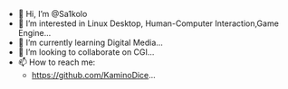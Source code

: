 - 👋 Hi, I’m @Sa1kolo
- 👀 I’m interested in Linux Desktop, Human-Computer Interaction,Game Engine...
- 🌱 I’m currently learning Digital Media...
- 💞️ I’m looking to collaborate on CGI...
- 📫 How to reach me:
  -  https://github.com/KaminoDice...

<!---
Sa1kolOG/Sa1kolOG is a ✨ special ✨ repository because its `README.md` (this file) appears on your GitHub profile.
You can click the Preview link to take a look at your changes.
--->
